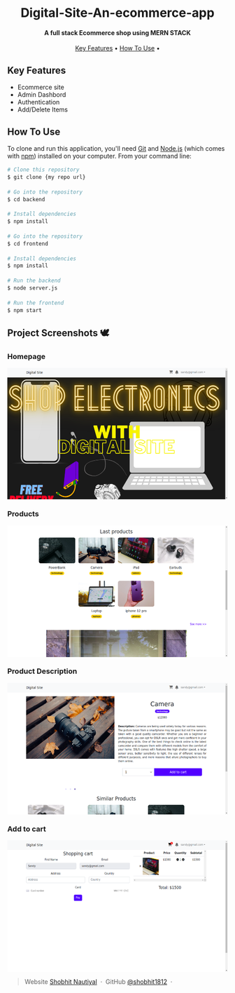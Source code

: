 <h1 align="center">
   Digital-Site-An-ecommerce-app
  <br>
</h1>

<h4 align="center">A full stack Ecommerce shop using MERN STACK</h4>


<p align="center">
  <a href="#key-features">Key Features</a> •
  <a href="#how-to-use">How To Use</a> •
</p>


## Key Features
* Ecommerce site
* Admin Dashbord
* Authentication
* Add/Delete Items

## How To Use

To clone and run this application, you'll need [Git](https://git-scm.com) and [Node.js](https://nodejs.org/en/download/) (which comes with [npm](http://npmjs.com)) installed on your computer. From your command line:

```bash
# Clone this repository
$ git clone {my repo url}

# Go into the repository
$ cd backend

# Install dependencies
$ npm install

# Go into the repository
$ cd frontend

# Install dependencies
$ npm install

# Run the backend
$ node server.js

# Run the frontend
$ npm start

```



## Project Screenshots 🕊
### Homepage

<img align="center" height="300" src="./screenshots/Screenshot (54).png"/>

### Products

<img align="center" height="300" src="./screenshots/Screenshot (55).png"/>

### Product Description

<img align="center" height="300" src="./screenshots/Screenshot (56).png"/>

### Add to cart

<img align="center" height="300" src="./screenshots/Screenshot (57).png"/>




> Website [Shobhit Nautiyal](https://shobhitnautiyal.vercel.app/) &nbsp;&middot;&nbsp;
> GitHub [@shobhit1812](https://github.com/Shobhit1812) &nbsp;&middot;&nbsp;

